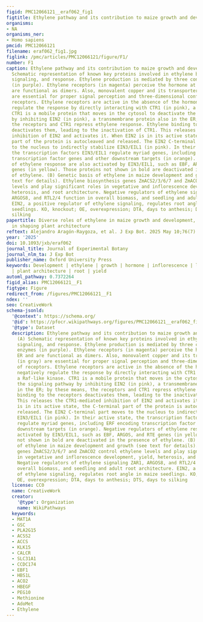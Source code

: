```yaml
---
figid: PMC12066121__eraf062_fig1
figtitle: Ethylene pathway and its contribution to maize growth and development
organisms:
- NA
organisms_ner:
- Homo sapiens
pmcid: PMC12066121
filename: eraf062_fig1.jpg
figlink: /pmc/articles/PMC12066121/figure/F1/
number: F1
caption: Ethylene pathway and its contribution to maize growth and development. (A)
  Schematic representation of known key proteins involved in ethylene biosynthesis,
  signaling, and response. Ethylene production is mediated by three consecutive enzymes
  (in purple). Ethylene receptors (in magenta) perceive the hormone at the ER and
  are functional as dimers. Also, monovalent copper and its transporter RAN1 (in gray)
  are essential for proper signal perception and three-dimensional conformation of
  receptors. Ethylene receptors are active in the absence of the hormone and negatively
  regulate the response by directly interacting with CTR1 (in pink), a Raf-like kinase.
  CTR1 is a mobile protein that moves in the cytosol to deactivate the signaling pathway
  by inhibiting EIN2 (in pink), a transmembrane protein also in the ER; by these means,
  the receptors and CTR1 repress ethylene response. Ethylene binding to the receptors
  deactivates them, leading to the inactivation of CTR1. This releases the CTR1-mediated
  inhibition of EIN2 and activates it. When EIN2 is in its active state, the C-terminal
  part of the protein is autocleaved and released. The EIN2 C-terminal part moves
  to the nucleus to indirectly stabilize EIN3/EIL1 (in pink). In their active state,
  the transcription factors EIN3/EIL1 regulate myriad genes, including ERF encoding
  transcription factor genes and other downstream targets (in orange). Negative regulators
  of ethylene response are also activated by EIN3/EIL1, such as EBF, ARGOS, and RTE
  genes (in yellow). Those proteins not shown in bold are deactivated in the presence
  of ethylene. (B) Genetic basis of ethylene in maize development and growth (see
  text for details). Ethylene biosynthesis genes ZmACS2/3/6/7 and ZmACO2 control ethylene
  levels and play significant roles in vegetative and inflorescence development, yield,
  heterosis, and root architecture. Negative regulators of ethylene signaling ZAR1,
  ARGOS8, and RTL2/4 function in overall biomass, and seedling and adult root architecture.
  EIN2, a positive regulator of ethylene signaling, regulates root angle in maize
  seedlings. KO, knockout; OE, overexpression; DTA, days to anthesis; DTS, days to
  silking
papertitle: Diverse roles of ethylene in maize growth and development, and its importance
  in shaping plant architecture
reftext: Alejandro Aragón-Raygoza, et al. J Exp Bot. 2025 May 10;76(7).
year: '2025'
doi: 10.1093/jxb/eraf062
journal_title: Journal of Experimental Botany
journal_nlm_ta: J Exp Bot
publisher_name: Oxford University Press
keywords: Development | ethylene | growth | hormone | inflorescence | leaf | maize
  | plant architecture | root | yield
automl_pathway: 0.7372264
figid_alias: PMC12066121__F1
figtype: Figure
redirect_from: /figures/PMC12066121__F1
ndex: ''
seo: CreativeWork
schema-jsonld:
  '@context': https://schema.org/
  '@id': https://pfocr.wikipathways.org/figures/PMC12066121__eraf062_fig1.html
  '@type': Dataset
  description: Ethylene pathway and its contribution to maize growth and development.
    (A) Schematic representation of known key proteins involved in ethylene biosynthesis,
    signaling, and response. Ethylene production is mediated by three consecutive
    enzymes (in purple). Ethylene receptors (in magenta) perceive the hormone at the
    ER and are functional as dimers. Also, monovalent copper and its transporter RAN1
    (in gray) are essential for proper signal perception and three-dimensional conformation
    of receptors. Ethylene receptors are active in the absence of the hormone and
    negatively regulate the response by directly interacting with CTR1 (in pink),
    a Raf-like kinase. CTR1 is a mobile protein that moves in the cytosol to deactivate
    the signaling pathway by inhibiting EIN2 (in pink), a transmembrane protein also
    in the ER; by these means, the receptors and CTR1 repress ethylene response. Ethylene
    binding to the receptors deactivates them, leading to the inactivation of CTR1.
    This releases the CTR1-mediated inhibition of EIN2 and activates it. When EIN2
    is in its active state, the C-terminal part of the protein is autocleaved and
    released. The EIN2 C-terminal part moves to the nucleus to indirectly stabilize
    EIN3/EIL1 (in pink). In their active state, the transcription factors EIN3/EIL1
    regulate myriad genes, including ERF encoding transcription factor genes and other
    downstream targets (in orange). Negative regulators of ethylene response are also
    activated by EIN3/EIL1, such as EBF, ARGOS, and RTE genes (in yellow). Those proteins
    not shown in bold are deactivated in the presence of ethylene. (B) Genetic basis
    of ethylene in maize development and growth (see text for details). Ethylene biosynthesis
    genes ZmACS2/3/6/7 and ZmACO2 control ethylene levels and play significant roles
    in vegetative and inflorescence development, yield, heterosis, and root architecture.
    Negative regulators of ethylene signaling ZAR1, ARGOS8, and RTL2/4 function in
    overall biomass, and seedling and adult root architecture. EIN2, a positive regulator
    of ethylene signaling, regulates root angle in maize seedlings. KO, knockout;
    OE, overexpression; DTA, days to anthesis; DTS, days to silking
  license: CC0
  name: CreativeWork
  creator:
    '@type': Organization
    name: WikiPathways
  keywords:
  - MAT1A
  - GSC
  - PLA2G15
  - ACSS2
  - ACCS
  - KLK15
  - CALCR
  - SLC31A1
  - CCDC174
  - EBF1
  - HBS1L
  - ACO2
  - HBEGF
  - PEG10
  - Methionine
  - AdoMet
  - Ethylene
---
```

